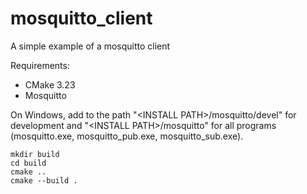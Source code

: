 # mosquitto_client

A simple example of a mosquitto client 

Requirements:
 - CMake 3.23
 - Mosquitto 

On Windows, add to the path "\<INSTALL PATH>/mosquitto/devel" for development and "\<INSTALL PATH>/mosquitto" for all programs (mosquitto.exe, mosquitto_pub.exe, mosquitto_sub.exe).
 
```
mkdir build
cd build
cmake ..
cmake --build .
```
